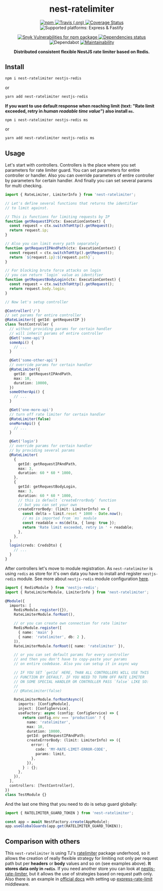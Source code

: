 <h1 align="center">nest-ratelimiter</h1>

<p align="center">
  <a href="https://www.npmjs.com/package/nest-ratelimiter">
    <img alt="npm" src="https://img.shields.io/npm/v/nest-ratelimiter" />
  </a>
  <a href="https://travis-ci.org/iamolegga/nestjs-ratelimiter">
    <img alt="Travis (.org)" src="https://img.shields.io/travis/iamolegga/nestjs-ratelimiter" />
  </a>
  <a href="https://coveralls.io/github/iamolegga/nestjs-ratelimiter?branch=master">
    <img alt="Coverage Status" src="https://coveralls.io/repos/github/iamolegga/nestjs-ratelimiter/badge.svg?branch=master" />
  </a>
  <img alt="Supported platforms: Express & Fastify" src="https://img.shields.io/badge/platforms-Express%20%26%20Fastify-green" />
</p>
<p align="center">
  <a href="https://snyk.io/test/github/iamolegga/nestjs-ratelimiter">
    <img alt="Snyk Vulnerabilities for npm package" src="https://img.shields.io/snyk/vulnerabilities/npm/nest-ratelimiter" />
  </a>
  <a href="https://david-dm.org/iamolegga/nestjs-ratelimiter">
    <img alt="Dependencies status" src="https://badgen.net/david/dep/iamolegga/nestjs-ratelimiter">
  </a>
  <img alt="Dependabot" src="https://badgen.net/dependabot/iamolegga/nestjs-ratelimiter/?icon=dependabot">
  <a href="https://codeclimate.com/github/iamolegga/nestjs-ratelimiter">
    <img alt="Maintainability" src="https://badgen.net/codeclimate/maintainability/iamolegga/nestjs-ratelimiter">
  </a>
</p>

<p align="center"><b>Distributed consistent flexible NestJS rate limiter based on Redis.</b></p>

## Install

```sh
npm i nest-ratelimiter nestjs-redis
```

or

```sh
yarn add nest-ratelimiter nestjs-redis
```

**If you want to use default response when reaching limit (text: "Rate limit exceeded, retry in _human readable time value_") also install `ms`.**

```sh
npm i nest-ratelimiter nestjs-redis ms
```

or

```sh
yarn add nest-ratelimiter nestjs-redis ms
```

## Usage

Let's start with controllers.
Controllers is the place where you set parameters for rate limiter guard.
You can set parameters for entire controller or handler.
Also you can override parameters of entire controller by parameters for certain handler.
And finally you can set several params for multi checking.

```ts
import { RateLimiter, LimiterInfo } from 'nest-ratelimiter';

// Let's define several functions that returns the identifier
// to limit against.

// This is functions for limiting requests by IP
function getRequestIP(ctx: ExecutionContext) {
  const request = ctx.switchToHttp().getRequest();
  return request.ip;
}

// Also you can limit every path separately
function getRequestIPAndPath(ctx: ExecutionContext) {
  const request = ctx.switchToHttp().getRequest();
  return `${request.ip}:${request.path}`;
}

// For blocking brute force attacks on login
// you can return `login` value as identifier
function getRequestBodyLogin(ctx: ExecutionContext) {
  const request = ctx.switchToHttp().getRequest();
  return request.body.login;
}

// Now let's setup controller

@Controller('/')
// set params for entire controller
@RateLimiter({ getId: getRequestIP })
class TestController {
  // without providing params for certain handler
  // will inherit params of entire controller
  @Get('some-api')
  someApi() {
    // ...
  }

  @Get('some-other-api')
  // override params for certain handler
  @RateLimiter({
    getId: getRequestIPAndPath,
    max: 10,
    duration: 10000,
  })
  someOtherApi() {
    // ...
  }

  @Get('one-more-api')
  // turn off rate limiter for certain handler
  @RateLimiter(false)
  oneMoreApi() {
    // ...
  }

  @Get('login')
  // override params for certain handler
  // by providing several params
  @RateLimiter(
    {
      getId: getRequestIPAndPath,
      max: 3,
      duration: 60 * 60 * 1000,
    },
    {
      getId: getRequestBodyLogin,
      max: 3,
      duration: 60 * 60 * 1000,
      // this is default `createErrorBody` function
      // but you can set your own
      createErrorBody: (limit: LimiterInfo) => {
        const delta = limit.reset * 1000 - Date.now();
        // ms is imported from `ms` module
        const readable = ms(delta, { long: true });
        return 'Rate limit exceeded, retry in ' + readable;
      },
    },
  )
  login(creds: CredsDto) {
    // ...
  }
}
```

After controllers let's move to module registration.
As `nest-ratelimiter` is using `redis` as store for it's own data you have to install and register `nestjs-redis` module.
See more about `nestjs-redis` module configuration [here](https://www.npmjs.com/package/nestjs-redis).

```ts
import { RedisModule } from 'nestjs-redis';
import { RateLimiterModule, LimiterInfo } from 'nest-ratelimiter';

@Module({
  imports: [
    RedisModule.register({}),
    RateLimiterModule.forRoot(),

    // or you can create own connection for rate limiter
    RedisModule.register([
      { name: 'main' }
      { name: 'ratelimiter', db: 2 },
    ]),
    RateLimiterModule.forRoot({ name: 'ratelimiter' }),

    // or you can set default params for every controller
    // and then you don't have to copy-paste your params
    // on entire codebase. Also you can setup it in async way

    // IF YOU SET `getId` HERE, THAN ALL CONTROLLERS WILL USE THIS
    // FUNCTION BY DEFAULT. IF YOU NEED TO TURN OFF RATE LIMITER
    // ON SOME SPECIAL HANDLER OR CONTROLLER PASS `false` LIKE SO:
    //
    // @RateLimiter(false)

    RateLimiterModule.forRootAsync({
      imports: [ConfigModule],
      inject: [ConfigService],
      useFactory: async (config: ConfigService) => {
        return config.env === 'production' ? {
          name: 'ratelimiter',
          max: 10,
          duration: 10000,
          getId: getRequestIPAndPath;
          createErrorBody: (limit: LimiterInfo) => ({
            error: {
              code: 'MY-RATE-LIMIT-ERROR-CODE',
              params: limit,
            },
          }),
        } : {};
      },
    }),
  ],
  controllers: [TestController],
})
class TestModule {}
```

And the last one thing that you need to do is setup guard globally:

```ts
import { RATELIMITER_GUARD_TOKEN } from 'nest-ratelimiter';

const app = await NestFactory.create(AppModule);
app.useGlobalGuards(app.get(RATELIMITER_GUARD_TOKEN));
```

## Comparison with others

This `nest-ratelimiter` is using TJ's [ratelimiter](https://www.npmjs.com/package/ratelimiter) package underhood, so it allows the creation of really flexible strategy for limiting not only per request path but per **headers** or **body** values and so on (see examples above). **It stores data only in `redis`**. If you need another store you can look at [nestjs-rate-limiter](https://www.npmjs.com/package/nestjs-rate-limiter), but it allows the use of strategies based on request path only. Also there is an example in [official docs](https://docs.nestjs.com/techniques/security#rate-limiting) with setting up [express-rate-limit](https://www.npmjs.com/package/express-rate-limit) middleware.
